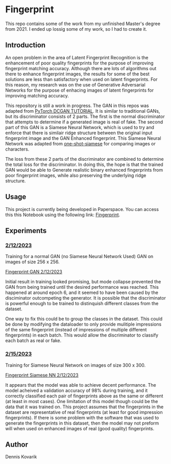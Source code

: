 # Fingerprint

This repo contains some of the work from my unfinished Master's degree from 2021. I ended up lossig some of my work, so I had to create it. 

## Introduction
An open problem in the area of Latent Fingerprint Recognition is the enhancement of poor quality fingerprints for the purpose of improving fingerprint matching accuracy. Although there are lots of algorithms out there to enhance fingerprint images, the results for some of the best solutions are less than satisfactory when used on latent fingerprints. For this reason, my research was on the use of Generative Adversarial Networks for the purpose of enhacing images of latent fingerprints for improving matching accuracy.

This repository is still a work in progress. The GAN in this repos was adapted from [PyTorch DCGAN TUTORIAL](https://pytorch.org/tutorials/beginner/dcgan_faces_tutorial.html). It is similar to traditional GANs, but its discriminator consists of 2 parts. The first is the normal discriminator that attempts to determine if a generated image is real of fake. The second part of this GAN is a Siamese Neural Network, which is used to try and enforce that there is similair ridge structure between the original input fingerprint image and the GAN Enhanced fingerprint. This Siamese Neural Network was adapted from [one-shot-siamese](https://github.com/kevinzakka/one-shot-siamese) for comparing images or characters.

The loss from these 2 parts of the discriminator are combined to determine the total loss for the discriminator. In doing this, the hope is that the trained GAN would be able to Generate realistic binary enhanced fingerprints from poor fingerprint images, while also preserving the underlying ridge structure.

## Usage
This project is currently being developed in Paperspace. You can access this this Notebook using the following link: [Fingerprint](https://console.paperspace.com/denkovarik123/notebook/r8krvughxoashik).

## Experiments
### <ins>2/12/2023</ins>  
Training for a normal GAN (no Siamese Neural Network Used) GAN on images of size 256 x 256.    

[Fingerprint GAN 2/12/2023](http://htmlpreview.github.io/?https://github.com/denkovarik/Fingerprint/blob/main/Fingerprint%20GAN_20230212.html)  

Initial result in training looked promising, but mode collapse prevented the GAN from being trained until the desired performance was reached. This happened at around epoch 6, and it seemed to have been caused by the disciminator outcompeting the generator. It is possible that the discriminator is powerful enough to be trained to distinquish different classes from the dataset.  

One way to fix this could be to group the classes in the dataset. This could be done by modifying the dataloader to only provide mulitiple impressions of the same fingerprint (instead of impressions of multiple different fingerprints) in each batch. This would allow the discriminator to classify each batch as real or fake. 

### <ins>2/15/2023</ins>  
Training for Siamese Neural Network on images of size 300 x 300.    

[Fingerprint Siamese NN 2/12/2023](http://htmlpreview.github.io/?https://github.com/denkovarik/Fingerprint/blob/main/Fingerprint%20Siamese%20Neural%20Network_20230215.html)  

It appears that the model was able to achieve decent performance. The model acheived a validation accuracy of 98% during training, and it correctly classified each pair of fingerprints above as the same or different (at least in most cases). One limitation of this model though could be the data that it was trained on. This project assumes that the fingerprints in the dataset are representative of real fingerprints (at least for good impression fingerprints). If there is some problem with the software that was used to generate the fingerprints in this dataset, then the model may not preform will when used on enhanced images of real (good quality) fingerprints.

## Author
Dennis Kovarik
